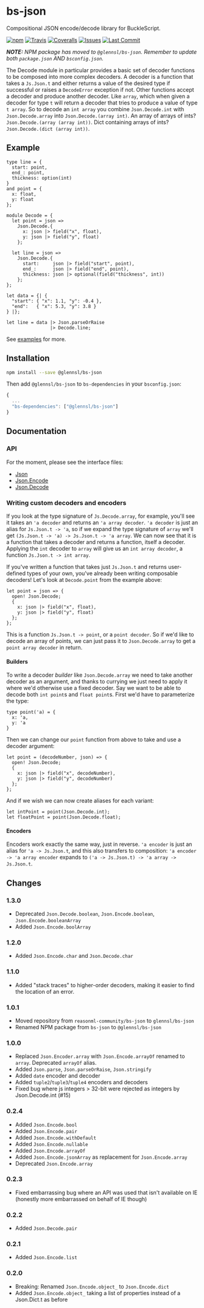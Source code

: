# bs-json

Compositional JSON encode/decode library for BuckleScript.

[![npm](https://img.shields.io/npm/v/@glennsl/bs-json.svg)](https://npmjs.org/@glennsl/bs-json)
[![Travis](https://img.shields.io/travis/glennsl/bs-json/master.svg)](https://travis-ci.org/glennsl/bs-json)
[![Coveralls](https://img.shields.io/coveralls/glennsl/bs-json/master.svg)](https://coveralls.io/github/glennsl/bs-json?branch=master)
[![Issues](https://img.shields.io/github/issues/glennsl/bs-json.svg)](https://github.com/glennsl/bs-json/issues)
[![Last Commit](https://img.shields.io/github/last-commit/glennsl/bs-json.svg)](https://github.com/glennsl/bs-json/commits/master)

_**NOTE:** NPM package has moved to `@glennsl/bs-json`. Remember to update both `package.json` AND `bsconfig.json`._

The Decode module in particular provides a basic set of decoder functions to be composed into more complex decoders. A
decoder is a function that takes a `Js.Json.t` and either returns a value of the desired type if successful or raises a
`DecodeError` exception if not. Other functions accept a decoder and produce another decoder. Like `array`, which when
given a decoder for type `t` will return a decoder that tries to produce a value of type `t array`. So to decode an
`int array` you combine `Json.Decode.int` with `Json.Decode.array` into `Json.Decode.(array int)`. An array of arrays of
ints? `Json.Decode.(array (array int))`. Dict containing arrays of ints? `Json.Decode.(dict (array int))`.

## Example

```reason
type line = {
  start: point,
  end_: point,
  thickness: option(int)
}
and point = {
  x: float,
  y: float
};

module Decode = {
  let point = json =>
    Json.Decode.{
      x: json |> field("x", float),
      y: json |> field("y", float)
    };

  let line = json =>
    Json.Decode.{
      start:     json |> field("start", point),
      end_:      json |> field("end", point),
      thickness: json |> optional(field("thickness", int))
    };
};

let data = {| {
  "start": { "x": 1.1, "y": -0.4 },
  "end":   { "x": 5.3, "y": 3.8 }
} |};

let line = data |> Json.parseOrRaise
                |> Decode.line;
```

See [examples](https://github.com/glennsl/bs-json/blob/master/examples/) for more.

## Installation

```sh
npm install --save @glennsl/bs-json
```

Then add `@glennsl/bs-json` to `bs-dependencies` in your `bsconfig.json`:
```js
{
  ...
  "bs-dependencies": ["@glennsl/bs-json"]
}
```

## Documentation

### API

For the moment, please see the interface files:

* [Json](https://github.com/glennsl/bs-json/blob/master/src/Json.mli)
* [Json.Encode](https://github.com/glennsl/bs-json/blob/master/src/Json_encode.mli)
* [Json.Decode](https://github.com/glennsl/bs-json/blob/master/src/Json_decode.mli)

### Writing custom decoders and encoders

If you look at the type signature of `Js.Decode.array`, for example, you'll see it takes an `'a decoder` and returns an
`'a array decoder`. `'a decoder` is just an alias for `Js.Json.t -> 'a`, so if we expand the type signature of `array`
we'll get `(Js.Json.t -> 'a) -> Js.Json.t -> 'a array`. We can now see that it is a function that takes a decoder and
returns a function, itself a decoder. Applying the `int` decoder to `array` will give us an `int array decoder`, a
function `Js.Json.t -> int array`.

If you've written a function that takes just `Js.Json.t` and returns user-defined types of your own, you've already been
writing composable decoders! Let's look at `Decode.point` from the example above:

```reason
let point = json => {
  open! Json.Decode;
  {
    x: json |> field("x", float),
    y: json |> field("y", float)
  };
};
```

This is a function `Js.Json.t -> point`, or a `point decoder`. So if we'd like to decode an array of points, we can just
pass it to `Json.Decode.array` to get a `point array decoder` in return.

#### Builders

To write a decoder _builder_ like `Json.Decode.array` we need to take another decoder as an argument, and thanks to
currying we just need to apply it where we'd otherwise use a fixed decoder. Say we want to be able to decode both
`int point`s and `float point`s. First we'd have to parameterize the type:

```reason
type point('a) = {
  x: 'a,
  y: 'a
}
```

Then we can change our `point` function from above to take and use a decoder argument:

```reason
let point = (decodeNumber, json) => {
  open! Json.Decode;
  {
    x: json |> field("x", decodeNumber),
    y: json |> field("y", decodeNumber)
  };
};
```

And if we wish we can now create aliases for each variant:

```reason
let intPoint = point(Json.Decode.int);
let floatPoint = point(Json.Decode.float);
```

#### Encoders

Encoders work exactly the same way, just in reverse. `'a encoder` is just an alias for `'a -> Js.Json.t`, and this also
transfers to composition: `'a encoder -> 'a array encoder` expands to `('a -> Js.Json.t) -> 'a array -> Js.Json.t`.

## Changes

### 1.3.0
* Deprecated `Json.Decode.boolean`, `Json.Encode.boolean`, `Json.Encode.booleanArray`
* Added `Json.Encode.boolArray`

### 1.2.0
* Added `Json.Encode.char` and `Json.Decode.char`

### 1.1.0
* Added "stack traces" to higher-order decoders, making it easier to find the location of an error.

### 1.0.1
* Moved repository from `reasonml-community/bs-json` to `glennsl/bs-json`
* Renamed NPM package from `bs-json` to `@glennsl/bs-json`

### 1.0.0
* Replaced `Json.Encoder.array` with `Json.Encode.arrayOf` renamed to `array`. Deprecated `arrayOf` alias.
* Added `Json.parse`, `Json.parseOrRaise`, `Json.stringify`
* Added `date` encoder and decoder
* Added `tuple2`/`tuple3`/`tuple4` encoders and decoders
* Fixed bug where js integers > 32-bit were rejected as integers by Json.Decode.int (#15)

### 0.2.4
* Added `Json.Encode.bool`
* Added `Json.Encode.pair`
* Added `Json.Encode.withDefault`
* Added `Json.Encode.nullable`
* Added `Json.Encode.arrayOf`
* Added `Json.Encode.jsonArray` as replacement for `Json.Encode.array`
* Deprecated `Json.Encode.array`

### 0.2.3
* Fixed embarrassing bug where an API was used that isn't available on IE (honestly more embarrassed on behalf of IE though)

### 0.2.2
* Added `Json.Decode.pair`

### 0.2.1
* Added `Json.Encode.list`

### 0.2.0
* Breaking: Renamed `Json.Encode.object_` to `Json.Encode.dict`
* Added `Json.Encode.object_` taking a list of properties instead of a Json.Dict.t as before
